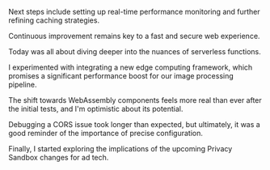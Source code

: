 Next steps include setting up real-time performance monitoring and further refining caching strategies.

Continuous improvement remains key to a fast and secure web experience.

Today was all about diving deeper into the nuances of serverless functions.

I experimented with integrating a new edge computing framework, which promises a significant performance boost for our image processing pipeline.

The shift towards WebAssembly components feels more real than ever after the initial tests, and I'm optimistic about its potential.

Debugging a CORS issue took longer than expected, but ultimately, it was a good reminder of the importance of precise configuration.

Finally, I started exploring the implications of the upcoming Privacy Sandbox changes for ad tech.